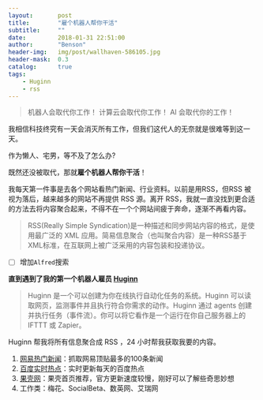 ```yaml
---
layout:       post
title:        "雇个机器人帮你干活"
subtitle:     ""
date:         2018-01-31 22:51:00
author:       "Benson"
header-img:   img/post/wallhaven-586105.jpg
header-mask:  0.3
catalog:      true
tags:
    - Huginn
    - rss
---
```


> 机器人会取代你工作！
计算云会取代你工作！
AI 会取代你的工作！

我相信科技终究有一天会消灭所有工作，但我们这代人的无奈就是很难等到这一天。

作为懒人、宅男，等不及了怎么办?

既然还没被取代，那就**雇个机器人帮你干活**！

我每天第一件事是去各个网站看热门新闻、行业资料。以前是用RSS，但RSS 被视为落后，越来越多的网站不再提供 RSS 源。离开 RSS，我就一直没找到更合适的方法去将内容聚合起来，不得不在一个个网站间疲于奔命，逐渐不再看内容。

> RSS(Really Simple Syndication)是一种描述和同步网站内容的格式，是使用最广泛的 XML 应用。简易信息聚合（也叫聚合内容）是一种RSS基于XML标准，在互联网上被广泛采用的内容包装和投递协议。
- [ ] 增加`Alfred`搜索

**直到遇到了我的第一个机器人雇员 [Huginn](https://github.com/huginn/huginn )**

> Huginn 是一个可以创建为你在线执行自动化任务的系统。Huginn 可以读取网页，监测事件并且执行符合你需求的动作。Huginn 通过 agents 创建并执行任务（事件流）。你可以将它看作是一个运行在你自己服务器上的 IFTTT 或 Zapier。

Huginn 帮我将所有信息聚合成 RSS ，24 小时帮我获取我要的内容。

1. [网易热门新闻](http://news.163.com/rank)：抓取网易顶贴最多的100条新闻
2. [百度实时热点](http://top.baidu.com/buzz?b=1)：实时更新每天的百度热点
3. [果壳网](https://www.guokr.com/)：果壳首页推荐，官方更新速度较慢，刚好可以了解些奇思妙想
4. 工作类：梅花、SocialBeta、数英网、艾瑞网